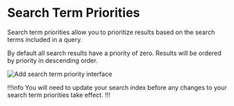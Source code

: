 # Search Term Priorities

Search term priorities allow you to prioritize results based on the
search terms included in a query.

By default all search results have a priority of zero. Results will be ordered
by priority in descending order.

<img src="https://xorb.dev/content/add-term-priority.png" alt="Add search term priority interface">

!!!info You will need to update your search index before any changes to your
search term priorities take effect. !!!
